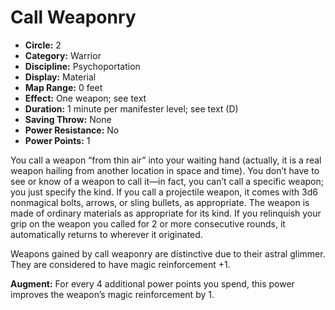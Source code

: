 # Call Weaponry

- **Circle:** 2
- **Category:** Warrior
- **Discipline:** Psychoportation
- **Display:** Material
- **Map Range:** 0 feet
- **Effect:** One weapon; see text
- **Duration:** 1 minute per manifester level; see text (D)
- **Saving Throw:** None
- **Power Resistance:** No
- **Power Points:** 1

You call a weapon “from thin air” into your waiting hand (actually, it is a real weapon hailing from another location in space and time). You don’t have to see or know of a weapon to call it—in fact, you can’t call a specific weapon; you just specify the kind. If you call a projectile weapon, it comes with 3d6 nonmagical bolts, arrows, or sling bullets, as appropriate. The weapon is made of ordinary materials as appropriate for its kind. If you relinquish your grip on the weapon you called for 2 or more consecutive rounds, it automatically returns to wherever it originated.

Weapons gained by call weaponry are distinctive due to their astral glimmer. They are considered to have magic reinforcement +1.

**Augment:** For every 4 additional power points you spend, this power improves the weapon’s magic reinforcement by 1.
